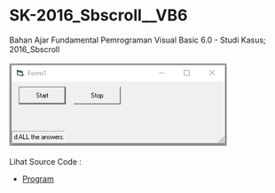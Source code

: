 # SK-2016_Sbscroll__VB6
Bahan Ajar Fundamental Pemrograman Visual Basic 6.0 - Studi Kasus; 2016_Sbscroll<br><br>
<img src="https://github.com/RizkyKhapidsyah/SK-2016_Sbscroll__VB6/blob/main/result/001.PNG"><br><br>
Lihat Source Code : <br>
- <a href="https://github.com/RizkyKhapidsyah/SK-2016_Sbscroll__VB6/blob/main/Form1.frm">Program</a>
